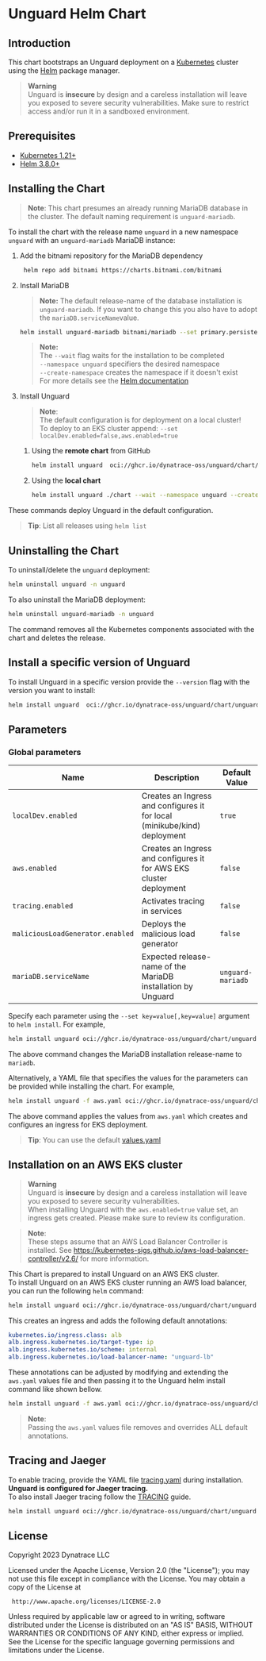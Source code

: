 # Unguard Helm Chart

## Introduction

This chart bootstraps an Unguard deployment on a [Kubernetes](https://kubernetes.io) cluster using the [Helm](https://helm.sh)
package manager.

> **Warning** \
> Unguard is **insecure** by design and a careless installation will leave you exposed to severe security vulnerabilities. Make sure to restrict access and/or run it in a sandboxed environment.

## Prerequisites

- [Kubernetes 1.21+](https://kubernetes.io/)
- [Helm 3.8.0+](https://helm.sh/)

## Installing the Chart

> **Note**: This chart presumes an already running MariaDB database in the cluster. The default naming requirement
> is ```unguard-mariadb```.

To install the chart with the release name `unguard` in a new namespace `unguard` with an `unguard-mariadb` MariaDB instance:

1. Add the bitnami repository for the MariaDB dependency

   ```sh
    helm repo add bitnami https://charts.bitnami.com/bitnami
   ```

2. Install MariaDB

    > **Note:** The default release-name of the database installation is ```unguard-mariadb```.
    If you want to change this you also have to adopt the ```mariaDB.serviceName```value.

    ```sh
    helm install unguard-mariadb bitnami/mariadb --set primary.persistence.enabled=false --wait --namespace unguard --create-namespace
    ```

    > **Note:** \
    The `--wait` flag waits for the installation to be completed \
    `--namespace unguard` specifiers the desired namespace \
    `--create-namespace` creates the namespace if it doesn't exist \
    For more details see the [Helm documentation](https://helm.sh/docs/helm/helm_install/)

3. Install Unguard

   > **Note**:\
   The default configuration is for deployment on a local cluster! \
   To deploy to an EKS cluster append: `--set localDev.enabled=false,aws.enabled=true`

    1. Using the **remote chart** from GitHub

       ```sh
       helm install unguard  oci://ghcr.io/dynatrace-oss/unguard/chart/unguard --wait --namespace unguard --create-namespace
       ```

    2. Using the **local chart**

        ```sh
        helm install unguard ./chart --wait --namespace unguard --create-namespace
        ```

These commands deploy Unguard in the default configuration.

> **Tip**: List all releases using `helm list`

## Uninstalling the Chart

To uninstall/delete the `unguard` deployment:

```sh
helm uninstall unguard -n unguard
```

To also uninstall the MariaDB deployment:

```sh
helm uninstall unguard-mariadb -n unguard
```

The command removes all the Kubernetes components associated with the chart and deletes the release.

## Install a specific version of Unguard

To install Unguard in a specific version provide the `--version` flag with the version you want to install:

```sh
helm install unguard  oci://ghcr.io/dynatrace-oss/unguard/chart/unguard --version 0.8.1
```

## Parameters

### Global parameters

| Name                             | Description                                                               | Default Value     |
|----------------------------------|---------------------------------------------------------------------------|-------------------|
| `localDev.enabled`               | Creates an Ingress and configures it for local (minikube/kind) deployment | `true`            |
| `aws.enabled`                    | Creates an Ingress and configures it for AWS EKS cluster deployment       | `false`           |
| `tracing.enabled`                | Activates tracing in services                                             | `false`           |
| `maliciousLoadGenerator.enabled` | Deploys the malicious load generator                                      | `false`           |
| `mariaDB.serviceName`            | Expected release-name of the MariaDB installation by Unguard              | `unguard-mariadb` |

Specify each parameter using the `--set key=value[,key=value]` argument to `helm install`. For example,

```sh
helm install unguard oci://ghcr.io/dynatrace-oss/unguard/chart/unguard --set mariaDB.serviceName=mariadb
```

The above command changes the MariaDB installation release-name to `mariadb`.

Alternatively, a YAML file that specifies the values for the parameters can be provided while installing the chart. For example,

```sh
helm install unguard -f aws.yaml oci://ghcr.io/dynatrace-oss/unguard/chart/unguard
```

The above command applies the values from `aws.yaml` which creates and configures an ingress for EKS deployment.

> **Tip**: You can use the default [values.yaml](values.yaml)


## Installation on an AWS EKS cluster

> **Warning** \
> Unguard is **insecure** by design and a careless installation will leave you exposed to severe security vulnerabilities. \
> When installing Unguard with the `aws.enabled=true` value set, an ingress gets created. Please make sure to review its configuration.

> **Note**:\
These steps assume that an AWS Load Balancer Controller is installed. See https://kubernetes-sigs.github.io/aws-load-balancer-controller/v2.6/ for more information.

This Chart is prepared to install Unguard on an AWS EKS cluster. \
To install Unguard on an AWS EKS cluster running an AWS load balancer, you can run the following `helm` command:

```sh
helm install unguard oci://ghcr.io/dynatrace-oss/unguard/chart/unguard --set localDev.enabled=false,aws.enabled=true
```

This creates an ingress and adds the following default annotations:

```yaml
kubernetes.io/ingress.class: alb
alb.ingress.kubernetes.io/target-type: ip
alb.ingress.kubernetes.io/scheme: internal
alb.ingress.kubernetes.io/load-balancer-name: "unguard-lb"
```

These annotations can be adjusted by modifying and extending the `aws.yaml` values file and then passing it to the Unguard helm install command like shown bellow.

```sh
helm install unguard -f aws.yaml oci://ghcr.io/dynatrace-oss/unguard/chart/unguard
```

> **Note**:\
Passing the `aws.yaml` values file removes and overrides ALL default annotations. 


## Tracing and Jaeger

To enable tracing, provide the YAML file [tracing.yaml](tracing.yaml) during installation. **Unguard is configured for Jaeger tracing.** \
To also install Jaeger tracing follow the [TRACING](../docs/TRACING.md#jaeger-installation-guide) guide.

```sh
helm install unguard oci://ghcr.io/dynatrace-oss/unguard/chart/unguard -f ./chart/tracing.yaml
```

## License

Copyright 2023 Dynatrace LLC

Licensed under the Apache License, Version 2.0 (the "License");
you may not use this file except in compliance with the License.
You may obtain a copy of the License at

     http://www.apache.org/licenses/LICENSE-2.0

Unless required by applicable law or agreed to in writing, software
distributed under the License is distributed on an "AS IS" BASIS,
WITHOUT WARRANTIES OR CONDITIONS OF ANY KIND, either express or implied.
See the License for the specific language governing permissions and
limitations under the License.
